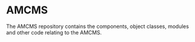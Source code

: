# AMCMS
The AMCMS repository contains the components, object classes, modules and other code relating to the AMCMS.
